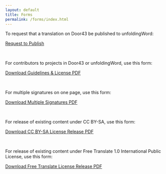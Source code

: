 ```yaml
---
layout: default
title: Forms
permalink: /forms/index.html
---
```



To request that a translation on Door43 be published to unfoldingWord:

<a class="button" target="_blank" href="http://ufw.io/pub">Request to Publish</a>

<br />

For contributors to projects in Door43 or unfoldingWord, use this form:

<a class="button" href="{{ site.baseurl }}{{ site.data.assets.legal-license-pdf.url }}">Download Guidelines & License PDF</a>

<br />

For multiple signatures on one page, use this form:

<a class="button" href="{{ site.baseurl }}{{ site.data.assets.uWLegalandDoctrinalStatementForm-pdf.url }}">Download Multiple Signatures PDF</a>

<br />

For release of existing content under CC BY-SA, use this form:

<a class="button" href="{{ site.baseurl }}{{ site.data.assets.legal-release-pdf.url }}">Download CC BY-SA License Release PDF</a>

<br />

For release of existing content under Free Translate 1.0 International Public License, use this form:

<a class="button" href="{{ site.baseurl }}{{ site.data.assets.free-translate-pdf.url }}">Download Free Translate License Release PDF</a>
